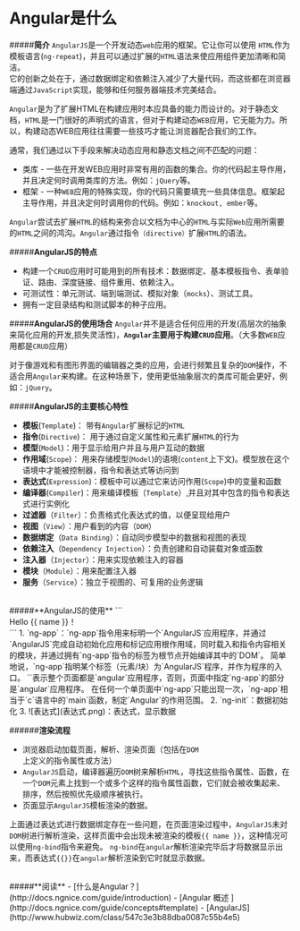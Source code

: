# Angular是什么

#####**简介**
`AngularJS`是一个开发动态`web`应用的框架。它让你可以使用 `HTML`作为模板语言(`ng-repeat`)，并且可以通过扩展的`HTML`语法来使应用组件更加清晰和简洁。  
它的创新之处在于，通过数据绑定和依赖注入减少了大量代码，而这些都在浏览器端通过`JavaScript`实现，能够和任何服务器端技术完美结合。

`Angular`是为了扩展HTML在构建应用时本应具备的能力而设计的。对于静态文档，`HTML`是一门很好的声明式的语言，但对于构建动态`WEB`应用，它无能为力。所以，构建动态WEB应用往往需要一些技巧才能让浏览器配合我们的工作。

通常，我们通过以下手段来解决动态应用和静态文档之间不匹配的问题：

- 类库 - 一些在开发WEB应用时非常有用的函数的集合。你的代码起主导作用，并且决定何时调用类库的方法。例如：`jQuery`等。
- 框架 - 一种`WEB`应用的特殊实现，你的代码只需要填充一些具体信息。框架起主导作用，并且决定何时调用你的代码。例如：`knockout, ember`等。

`Angular`尝试去扩展`HTML`的结构来弥合以文档为中心的`HTML`与实际`Web`应用所需要的`HTML`之间的鸿沟。`Angular`通过指令`（directive）`扩展`HTML`的语法。

#####**AngularJS的特点**
- 构建一个`CRUD`应用时可能用到的所有技术：数据绑定、基本模板指令、表单验证、路由、深度链接、组件重用、依赖注入。
- 可测试性：单元测试、端到端测试、模拟对象（`mocks`）、测试工具。
- 拥有一定目录结构和测试脚本的种子应用。


#####**AngularJS的使用场合**
`Angular`并不是适合任何应用的开发(高层次的抽象来简化应用的开发,损失灵活性)，**`Angular`主要用于构建`CRUD`应用**。（大多数`WEB`应用都是`CRUD`应用）

对于像游戏和有图形界面的编辑器之类的应用，会进行频繁且复杂的`DOM`操作，不适合用`Angular`来构建。在这种场景下，使用更低抽象层次的类库可能会更好，例如：`jQuery`。

#####**AngularJS的主要核心特性**
- **模板**(`Template`)： 带有`Angular`扩展标记的`HTML`
- **指令**(`Directive`)： 用于通过自定义属性和元素扩展`HTML`的行为
- **模型**(`Model`)：用于显示给用户并且与用户互动的数据
- **作用域**(`Scope`)： 用来存储模型(`Model`)的语境(`content`上下文)。模型放在这个语境中才能被控制器，指令和表达式等访问到
- **表达式**(`Expression`)：模板中可以通过它来访问作用(`Scope`)中的变量和函数
- **编译器**(`Compiler`)：用来编译模板（`Template`）,并且对其中包含的指令和表达式进行实例化
- **过滤器**（`Filter`）：负责格式化表达式的值，以便呈现给用户
- **视图**（`View`）：用户看到的内容（`DOM`）
- **数据绑定**（`Data Binding`）：自动同步模型中的数据和视图的表现
- **依赖注入**（`Dependency Injection`）：负责创建和自动装载对象或函数
- **注入器**（`Injector`）：用来实现依赖注入的容器
- **模块**（`Module`）：用来配置注入器
- **服务**（`Service`）：独立于视图的、可复用的业务逻辑

<br>
#####**AngularJS的使用**
```
<!DOCTYPE HTML>
<html>
<head>
	<title></title>
	<meta charset="utf-8">
	<script src="scripts/angular.min.js"></script>
</head>
<body>
<div ng-app="" ng-init="name='World'">
   Hello {{ name }}！
</div>  	
</body>
</html>
```
1. `ng-app`：`ng-app`指令用来标明一个`AngularJS`应用程序，并通过`AngularJS`完成自动初始化应用和标记应用根作用域，同时载入和指令内容相关的模块，并通过拥有`ng-app`指令的标签为根节点开始编译其中的`DOM`。  
简单地说，`ng-app`指明某个标签（元素/块）为`AngularJS`程序，并作为程序的入口。  
`<html ng-app>`表示整个页面都是`angular`应用程序，否则，页面中指定`ng-app`的部分是`angular`应用程序。  
在任何一个单页面中`ng-app`只能出现一次，`ng-app`相当于`c`语言中的`main`函数，制定`Angular`的作用范围。
2. `ng-init`：数据初始化
3. ![表达式](表达式.png)：表达式，显示数据

######**渲染流程**
- 浏览器启动加载页面，解析、渲染页面（包括在`DOM`上定义的指令属性或方法）
- `AngularJS`启动，编译器遍历`DOM`树来解析`HTML`，寻找这些指令属性、函数，在一个`DOM`元素上找到一个或多个这样的指令属性函数，它们就会被收集起来、排序，然后按照优先级顺序被执行。
- 页面显示`AngularJS`模板渲染的数据。

上面通过表达式进行数据绑定存在一些问题，在页面渲染过程中，`AngularJS`未对`DOM`树进行解析渲染，这样页面中会出现未被渲染的模板`{{ name }}`，这种情况可以使用`ng-bind`指令来避免。
`ng-bind`在`angular`解析渲染完毕后才将数据显示出来，而表达式`{{}}`在`angular`解析渲染到它时就显示数据。

<br>
#####**阅读**
-  [什么是Angular？](http://docs.ngnice.com/guide/introduction)
-  [Angular 概述 ](http://docs.ngnice.com/guide/concepts#template)
-  [AngularJS](http://www.hubwiz.com/class/547c3e3b88dba0087c55b4e5)